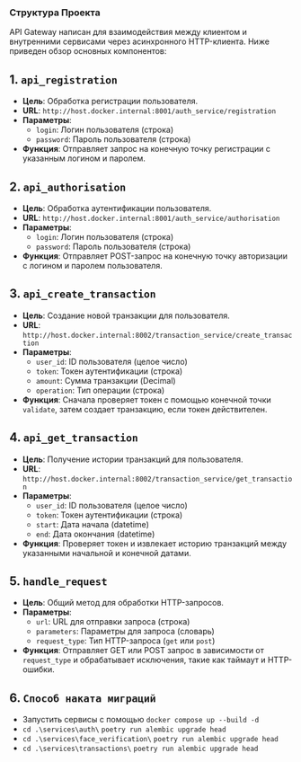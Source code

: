 ### Структура Проекта

API Gateway написан для взаимодействия между клиентом и внутренними сервисами через асинхронного HTTP-клиента. Ниже приведен обзор основных компонентов:


## 1. `api_registration`

- **Цель**: Обработка регистрации пользователя.
- **URL**: `http://host.docker.internal:8001/auth_service/registration`
- **Параметры**:
  - `login`: Логин пользователя (строка)
  - `password`: Пароль пользователя (строка)
- **Функция**: Отправляет запрос на конечную точку регистрации с указанным логином и паролем.

## 2. `api_authorisation`

- **Цель**: Обработка аутентификации пользователя.
- **URL**: `http://host.docker.internal:8001/auth_service/authorisation`
- **Параметры**:
  - `login`: Логин пользователя (строка)
  - `password`: Пароль пользователя (строка)
- **Функция**: Отправляет POST-запрос на конечную точку авторизации с логином и паролем пользователя.

## 3. `api_create_transaction`

- **Цель**: Создание новой транзакции для пользователя.
- **URL**: `http://host.docker.internal:8002/transaction_service/create_transaction`
- **Параметры**:
  - `user_id`: ID пользователя (целое число)
  - `token`: Токен аутентификации (строка)
  - `amount`: Сумма транзакции (Decimal)
  - `operation`: Тип операции (строка)
- **Функция**: Сначала проверяет токен с помощью конечной точки `validate`, затем создает транзакцию, если токен действителен.

## 4. `api_get_transaction`

- **Цель**: Получение истории транзакций для пользователя.
- **URL**: `http://host.docker.internal:8002/transaction_service/get_transaction`
- **Параметры**:
  - `user_id`: ID пользователя (целое число)
  - `token`: Токен аутентификации (строка)
  - `start`: Дата начала (datetime)
  - `end`: Дата окончания (datetime)
- **Функция**: Проверяет токен и извлекает историю транзакций между указанными начальной и конечной датами.

## 5. `handle_request`

- **Цель**: Общий метод для обработки HTTP-запросов.
- **Параметры**:
  - `url`: URL для отправки запроса (строка)
  - `parameters`: Параметры для запроса (словарь)
  - `request_type`: Тип HTTP-запроса (`get` или `post`)
- **Функция**: Отправляет GET или POST запрос в зависимости от `request_type` и обрабатывает исключения, такие как таймаут и HTTP-ошибки.

## 6. `Способ наката миграций`

- Запустить сервисы с помощью `docker compose up --build -d`
- `cd .\services\auth\` `poetry run alembic upgrade head`
- `cd .\services\face_verification\` `poetry run alembic upgrade head`
- `cd .\services\transactions\` `poetry run alembic upgrade head`

